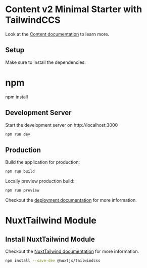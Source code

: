 # Content v2 Minimal Starter with TailwindCCS
Look at the [Content documentation](https://content-v2.nuxtjs.org/) to learn more.

## Setup
Make sure to install the dependencies:

# npm
npm install

## Development Server
Start the development server on http://localhost:3000

```bash
npm run dev
```

## Production
Build the application for production:
```bash
npm run build
```

Locally preview production build:
```bash
npm run preview
```

Checkout the [deployment documentation](https://v3.nuxtjs.org/docs/deployment) for more information.

# NuxtTailwind Module

## Install NuxtTailwind Module
Checkout the [NuxtTailwind documentation](https://tailwindcss.nuxtjs.org/getting-started/setup) for more information.

```bash
npm install --save-dev @nuxtjs/tailwindcss
```